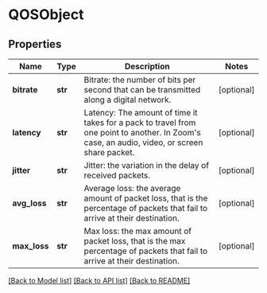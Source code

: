 # QOSObject

## Properties
Name | Type | Description | Notes
------------ | ------------- | ------------- | -------------
**bitrate** | **str** | Bitrate:  the number of bits per second that can be transmitted along a digital network. | [optional] 
**latency** | **str** | Latency: The amount of time it takes for a pack to travel from one point to another. In Zoom&#x27;s case, an audio, video, or screen share packet. | [optional] 
**jitter** | **str** | Jitter:  the variation in the delay of received packets. | [optional] 
**avg_loss** | **str** | Average loss: the average amount of packet loss, that is the percentage of packets that fail to arrive at their destination. | [optional] 
**max_loss** | **str** | Max loss: the max amount of packet loss, that is the max percentage of packets that fail to arrive at their destination. | [optional] 

[[Back to Model list]](../README.md#documentation-for-models) [[Back to API list]](../README.md#documentation-for-api-endpoints) [[Back to README]](../README.md)

